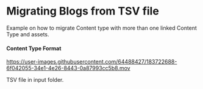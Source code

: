 # Migrating Blogs from TSV file

Example on how to migrate Content type with more than one linked Content Type and assets.

#### **Content Type Format**

https://user-images.githubusercontent.com/64488427/183722688-6f042055-34e1-4e26-8443-0a87993cc5b8.mov

TSV file in input folder.
